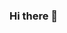 ### Hi there 👋

<!--
**vagombos/vagombos** is a ✨ _special_ ✨ repository because its `README.md` (this file) appears on your GitHub profile.
-->
